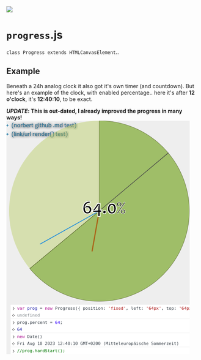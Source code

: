 <img src="https://kekse.biz/php/count.php?draw&override=github:v4" />

# **`progress`**.js
`class Progress extends HTMLCanvasElement`..

## Example
Beneath a 24h analog clock it also got it's own timer (and countdown).
But here's an example of the clock, with enabled percentage.. here it's
after **12 o'clock**, it's **12:40:10**, to be exact.

**_UPDATE_: This is out-dated, I already improved the progress in many ways!**
![Clock example, w/ example percentage](../img/progress.png)

